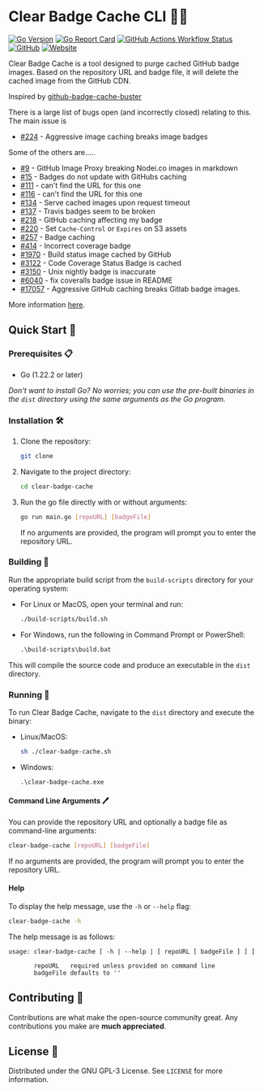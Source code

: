 # Clear Badge Cache CLI 🧹✨

[![Go Version](https://img.shields.io/github/go-mod/go-version/judahpaul16/clear-badge-cache)](https://go.dev/dl/)
[![Go Report Card](https://goreportcard.com/badge/github.com/judahpaul16/clear-badge-cache)](https://goreportcard.com/report/github.com/judahpaul16/clear-badge-cache)
[![GitHub Actions Workflow Status](https://img.shields.io/github/actions/workflow/status/judahpaul16/clear-badge-cache/go.yml)](https://github.com/judahpaul16/clear-badge-cache/actions)
[![GitHub](https://img.shields.io/github/license/judahpaul16/clear-badge-cache)](LICENSE)
[![Website](https://img.shields.io/badge/website-https://clear--badge--cache.com-blue)](https://clear-badge-cache.com/)

Clear Badge Cache is a tool designed to purge cached GitHub badge images. Based on the repository URL and badge file, it will delete the cached image from the GitHub CDN.

Inspired by [github-badge-cache-buster](https://github.com/sbts/github-badge-cache-buster) 

There is a large list of bugs open (and incorrectly closed) relating to this.
The main issue is
- [#224](https://github.com/github/markup/issues/224) - Aggressive image caching breaks image badges

Some of the others are.....
- [#9](https://github.com/rvagg/nodei.co/issues/9) - GitHub Image Proxy breaking Nodei.co images in markdown
- [#15](https://github.com/badges/pypipins/issues/15) - Badges do not update with GitHubs caching
- [#111]() - can't find the URL for this one
- [#116]() - can't find the URL for this one
- [#134](https://github.com/badges/shields/issues/134) - Serve cached images upon request timeout
- [#137](https://github.com/badges/shields/issues/137) - Travis badges seem to be broken
- [#218](https://github.com/codecov/support/issues/218) - GitHub caching affecting my badge
- [#220](https://github.com/lemurheavy/coveralls-public/issues/220) - Set `Cache-Control` or `Expires` on S3 assets
- [#257](https://github.com/drone/drone/pull/257) - Badge caching
- [#414](https://github.com/lemurheavy/coveralls-public/issues/414) - Incorrect coverage badge
- [#1970](https://github.com/travis-ci/travis-ci/issues/1970) - Build status image cached by GitHub
- [#3122](https://github.com/PowerShell/PowerShell/issues/3122) - Code Coverage Status Badge is cached
- [#3150](https://github.com/PowerShell/PowerShell/issues/3150) - Unix nightly badge is inaccurate
- [#6040](https://github.com/pouchdb/pouchdb/pull/6040) - fix coveralls badge issue in README
- [#17057](https://gitlab.com/gitlab-org/gitlab-ce/issues/17057) - Aggressive GitHub caching breaks Gitlab badge images.

More information [here](https://docs.github.com/en/authentication/keeping-your-account-and-data-secure/about-anonymized-urls).

## Quick Start 🚀

### Prerequisites 📋

- Go (1.22.2 or later)

*Don't want to install Go? No worries; you can use the pre-built binaries in the `dist` directory using the same arguments as the Go program.*

### Installation 🛠

1. Clone the repository:

   ```bash
   git clone
    ```
2. Navigate to the project directory:

   ```bash
   cd clear-badge-cache
   ```
3. Run the go file directly with or without arguments:

   ```bash
   go run main.go [repoURL] [badgeFile]
   ```

   If no arguments are provided, the program will prompt you to enter the repository URL.
️

### Building 🔨

Run the appropriate build script from the `build-scripts` directory for your operating system:

- For Linux or MacOS, open your terminal and run:

  ```bash
  ./build-scripts/build.sh
  ```

- For Windows, run the following in Command Prompt or PowerShell:

  ```cmd
  .\build-scripts\build.bat
  ```

This will compile the source code and produce an executable in the `dist` directory.

### Running 🏃

To run Clear Badge Cache, navigate to the `dist` directory and execute the binary:

- Linux/MacOS:

  ```bash
  sh ./clear-badge-cache.sh
  ```
- Windows:

  ```cmd
  .\clear-badge-cache.exe
  ```

#### Command Line Arguments 🖊️

You can provide the repository URL and optionally a badge file as command-line arguments:

```bash
clear-badge-cache [repoURL] [badgeFile]
```

If no arguments are provided, the program will prompt you to enter the repository URL.

#### Help

To display the help message, use the `-h` or `--help` flag:

```bash
clear-badge-cache -h
```

The help message is as follows:

```
usage: clear-badge-cache [ -h | --help | [ repoURL [ badgeFile ] ] ]

       repoURL   required unless provided on command line
       badgeFile defaults to ''
```

## Contributing 🤝

Contributions are what make the open-source community great. Any contributions you make are **much appreciated**.

## License 📝

Distributed under the GNU GPL-3 License. See `LICENSE` for more information.

